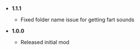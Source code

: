 -   **1.1.1**
    -   Fixed folder name issue for getting fart sounds

-   **1.0.0**

    -   Released initial mod